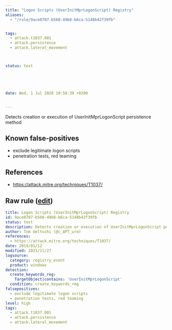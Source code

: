 ```yaml
---
title: "Logon Scripts (UserInitMprLogonScript) Registry"
aliases:
  - "/rule/9ace0707-b560-49b8-b6ca-5148b42f39fb"


tags:
  - attack.t1037.001
  - attack.persistence
  - attack.lateral_movement



status: test





date: Wed, 1 Jul 2020 10:58:39 +0200


---
```


Detects creation or execution of UserInitMprLogonScript persistence method

<!--more-->


## Known false-positives

* exclude legitimate logon scripts
* penetration tests, red teaming



## References

* https://attack.mitre.org/techniques/T1037/


## Raw rule ([edit](https://github.com/SigmaHQ/sigma/edit/master/rules/windows/registry_event/registry_event_logon_scripts_userinitmprlogonscript_reg.yml))
```yaml
title: Logon Scripts (UserInitMprLogonScript) Registry
id: 9ace0707-b560-49b8-b6ca-5148b42f39fb
status: test
description: Detects creation or execution of UserInitMprLogonScript persistence method
author: Tom Ueltschi (@c_APT_ure)
references:
  - https://attack.mitre.org/techniques/T1037/
date: 2019/01/12
modified: 2021/11/27
logsource:
  category: registry_event
  product: windows
detection:
  create_keywords_reg:
    TargetObject|contains: 'UserInitMprLogonScript'
  condition: create_keywords_reg
falsepositives:
  - exclude legitimate logon scripts
  - penetration tests, red teaming
level: high
tags:
  - attack.t1037.001
  - attack.persistence
  - attack.lateral_movement

```
